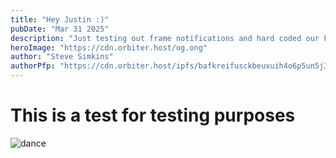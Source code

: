 ```yaml
---
title: "Hey Justin :)"
pubDate: "Mar 31 2025"
description: "Just testing out frame notifications and hard coded our FIDs so I'll delete this shortly after posting"
heroImage: "https://cdn.orbiter.host/og.ong"
author: "Steve Simkins"
authorPfp: "https://cdn.orbiter.host/ipfs/bafkreifusckbeuxuih4o6p5un5j34selfg3uvt6ltqwbv4glsigekdx7lq"
---
```


# This is a test for testing purposes


![dance](https://media1.giphy.com/media/l3vRlT2k2L35Cnn5C/giphy.gif)
